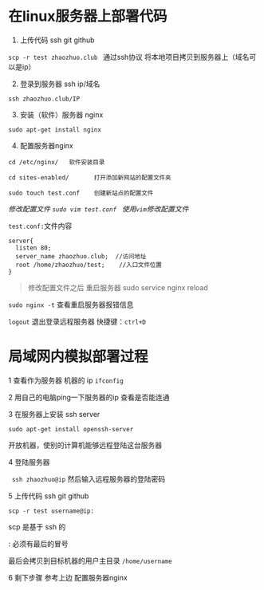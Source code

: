 # 在linux服务器上部署代码

1. 上传代码  ssh  git  github

  `scp -r test zhaozhuo.club ` 通过ssh协议 将本地项目拷贝到服务器上（域名可以是ip）

2. 登录到服务器 ssh ip/域名

  `ssh zhaozhuo.club/IP`

3. 安装（软件）服务器 nginx

  `sudo apt-get install nginx`

4. 配置服务器nginx

  ```
  cd /etc/nginx/   软件安装目录

  cd sites-enabled/       打开添加新网站的配置文件夹

  sudo touch test.conf    创建新站点的配置文件

  ```

  _修改配置文件 `sudo vim test.conf `   使用`vim`修改配置文件_

  `test.conf:`文件内容

  ```
  server{
    listen 80;
    server_name zhaozhuo.club;  //访问地址
    root /home/zhaozhuo/test;    //入口文件位置
  }

  ```

  > 修改配置文件之后 重启服务器   sudo service nginx reload

  `sudo nginx -t`   查看重启服务器报错信息

  `logout` 退出登录远程服务器   快捷键：`ctrl+D`


  # 局域网内模拟部署过程

  1 查看作为服务器 机器的 ip `ifconfig`

  2 用自己的电脑ping一下服务器的ip 查看是否能连通

  3 在服务器上安装 ssh server

  `sudo apt-get install openssh-server`

  开放机器，使别的计算机能够远程登陆这台服务器

  4 登陆服务器

   ` ssh zhaozhuo@ip` 然后输入远程服务器的登陆密码


  5 上传代码 ssh  git   github

  `scp -r test username@ip:`

  scp 是基于 ssh 的

  : 必须有最后的冒号

  最后会拷贝到目标机器的用户主目录 `/home/username`

  6 剩下步骤 参考上边 配置服务器nginx
